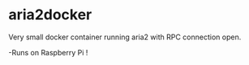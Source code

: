 # aria2docker
Very small docker container running aria2 with RPC connection open.

-Runs on Raspberry Pi !
